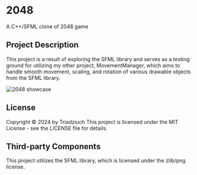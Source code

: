 # 2048
A C++/SFML clone of 2048 game

## Project Description
This project is a result of exploring the SFML library and serves as a testing ground for utilizing my other project, MovementManager, which aims to handle smooth movement, scaling, and rotation of various drawable objects from the SFML library.

![2048 showcase](https://github.com/Triadziuch/2048/assets/75269577/f5a12366-92ed-4790-bfea-eb201b6ad468)

## License
Copyright © 2024 by Triadziuch
This project is licensed under the MIT License - see the LICENSE file for details.

## Third-party Components
This project utilizes the SFML library, which is licensed under the zlib/png license.
